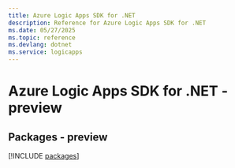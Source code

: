 ```yaml
---
title: Azure Logic Apps SDK for .NET
description: Reference for Azure Logic Apps SDK for .NET
ms.date: 05/27/2025
ms.topic: reference
ms.devlang: dotnet
ms.service: logicapps
---
```

# Azure Logic Apps SDK for .NET - preview
## Packages - preview
[!INCLUDE [packages](logic-apps-index.md)]